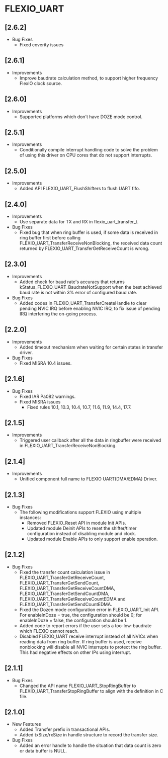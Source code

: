 # FLEXIO_UART

## [2.6.2]

- Bug Fixes
  - Fixed coverity issues

## [2.6.1]

- Improvements
  - Improve baudrate calculation method, to support higher frequency FlexIO clock source.

## [2.6.0]

- Improvements
  - Supported platforms which don't have DOZE mode control.

## [2.5.1]

- Improvements
  - Conditionally compile interrupt handling code to solve the problem of using this driver on CPU cores that do not support interrupts.

## [2.5.0]

- Improvements
  - Added API FLEXIO_UART_FlushShifters to flush UART fifo.

## [2.4.0]

- Improvements
  - Use separate data for TX and RX in flexio_uart_transfer_t.
- Bug Fixes
  - Fixed bug that when ring buffer is used, if some data is received in ring buffer first before calling
    FLEXIO_UART_TransferReceiveNonBlocking, the received data count returned by FLEXIO_UART_TransferGetReceiveCount
    is wrong.

## [2.3.0]

- Improvements
  - Added check for baud rate's accuracy that returns kStatus_FLEXIO_UART_BaudrateNotSupport when the best
    achieved baud rate is not within 3% error of configured baud rate.
- Bug Fixes
  - Added codes in FLEXIO_UART_TransferCreateHandle to clear pending NVIC IRQ before enabling NVIC IRQ, to fix issue
    of pending IRQ interfering the on-going process.

## [2.2.0]

- Improvements
  - Added timeout mechanism when waiting for certain states in transfer driver.
- Bug Fixes
  - Fixed MISRA 10.4 issues.

## [2.1.6]

- Bug Fixes
  - Fixed IAR Pa082 warnings.
  - Fixed MISRA issues
    - Fixed rules 10.1, 10.3, 10.4, 10.7, 11.6, 11.9, 14.4, 17.7.

## [2.1.5]

- Improvements
  - Triggered user callback after all the data in ringbuffer were received in FLEXIO_UART_TransferReceiveNonBlocking.

## [2.1.4]

- Improvements
  - Unified component full name to FLEXIO UART(DMA/EDMA) Driver.

## [2.1.3]

- Bug Fixes
  - The following modifications support FLEXIO using multiple instances:
    - Removed FLEXIO_Reset API in module Init APIs.
    - Updated module Deinit APIs to reset the shifter/timer configuration instead of disabling module and clock.
    - Updated module Enable APIs to only support enable operation.

## [2.1.2]

- Bug Fixes
  - Fixed the transfer count calculation issue in FLEXIO_UART_TransferGetReceiveCount,
    FLEXIO_UART_TransferGetSendCount, FLEXIO_UART_TransferGetReceiveCountDMA, FLEXIO_UART_TransferGetSendCountDMA,
    FLEXIO_UART_TransferGetReceiveCountEDMA and FLEXIO_UART_TransferGetSendCountEDMA.
  - Fixed the Dozen mode configuration error in FLEXIO_UART_Init API. For enableInDoze = true, the configuration
    should be 0; for enableInDoze = false, the configuration should be 1.
  - Added code to report errors if the user sets a too-low-baudrate which FLEXIO cannot reach.
  - Disabled FLEXIO_UART receive interrupt instead of all NVICs when reading data from ring buffer.
    If ring buffer is used, receive nonblocking will disable all NVIC interrupts to protect
    the ring buffer. This had negative effects on other IPs using interrupt.

## [2.1.1]

- Bug Fixes
  - Changed the API name FLEXIO_UART_StopRingBuffer to FLEXIO_UART_TransferStopRingBuffer to align
    with the definition in C file.

## [2.1.0]

- New Features
  - Added Transfer prefix in transactional APIs.
  - Added txSize/rxSize in handle structure to record the transfer size.
- Bug Fixes
  - Added an error handle to handle the situation that data count is zero or data buffer is NULL.
